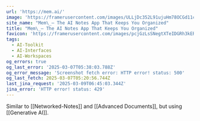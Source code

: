 ```yaml
---
url: 'https://mem.ai/'
image: 'https://framerusercontent.com/images/ULLjDc352L91ujuHm78OCGd11c.png'
site_name: "Mem\_– The AI Notes App That Keeps You Organized"
title: "Mem\_– The AI Notes App That Keeps You Organized"
favicon: 'https://framerusercontent.com/images/pcjGzLsSNegtXTeIDGRh3kERV4Y.png'
tags:
  - AI-Toolkit
  - AI-Interfaces
  - AI-Workspaces
og_errors: true
og_last_error: '2025-03-07T05:38:03.788Z'
og_error_message: 'Screenshot fetch error: HTTP error! status: 500'
og_last_fetch: 2025-03-07T05:20:56.744Z
last_jina_request: '2025-03-09T06:45:03.344Z'
jina_error: 'HTTP error! status: 429'
---
```

Similar to [[Networked-Notes]] and [[Advanced Documents]], but using [[Generative AI]].  
